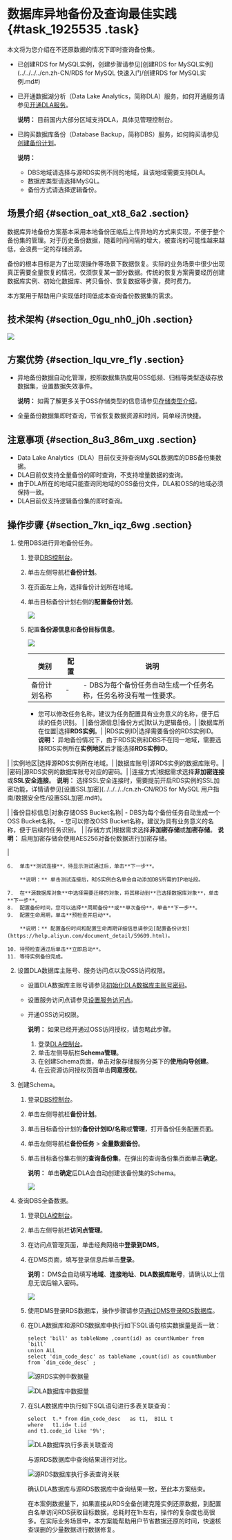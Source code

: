 # 数据库异地备份及查询最佳实践 {#task_1925535 .task}

本文将为您介绍在不还原数据的情况下即时查询备份集。

-   已创建RDS for MySQL实例，创建步骤请参见[创建RDS for MySQL实例](../../../../cn.zh-CN/RDS for MySQL 快速入门/创建RDS for MySQL实例.md#)
-   已开通数据湖分析（Data Lake Analytics，简称DLA）服务，如何开通服务请参见[开通DLA服务](https://help.aliyun.com/document_detail/109108.html)。

    **说明：** 目前国内大部分区域支持DLA，具体见管理控制台。

-   已购买数据库备份（Database Backup，简称DBS）服务，如何购买请参见[创建备份计划](https://help.aliyun.com/document_detail/65909.html)。

    **说明：** 

    -   DBS地域请选择与源RDS实例不同的地域，且该地域需要支持DLA。
    -   数据库类型请选择MySQL。
    -   备份方式请选择逻辑备份。

## 场景介绍 {#section_oat_xt8_6a2 .section}

数据库异地备份方案基本采用本地备份压缩后上传异地的方式来实现，不便于整个备份集的管理。对于历史备份数据，随着时间间隔的增大，被查询的可能性越来越低，会浪费一定的存储资源。

备份的根本目标是为了出现误操作等场景下数据恢复。实际的业务场景中很少出现真正需要全量恢复的情况，仅须恢复某一部分数据。传统的恢复方案需要经历创建数据库实例、初始化数据库、拷贝备份、恢复数据等步骤，费时费力。

本方案用于帮助用户实现低时间低成本查询备份数据集的需求。

## 技术架构 {#section_0gu_nh0_j0h .section}

![](http://static-aliyun-doc.oss-cn-hangzhou.aliyuncs.com/assets/img/1526480/156706938658448_zh-CN.png)

## 方案优势 {#section_lqu_vre_f1y .section}

-   异地备份数据自动化管理，按照数据集热度用OSS低频、归档等类型逐级存放数据集，设置数据失效事件。

    **说明：** 如需了解更多关于OSS存储类型的信息请参见[存储类型介绍](https://help.aliyun.com/document_detail/51374.htm)。

-   全量备份数据集即时查询，节省恢复数据资源和时间，简单经济快捷。

## 注意事项 {#section_8u3_86m_uxg .section}

-   Data Lake Analytics（DLA）目前仅支持查询MySQL数据库的DBS备份集数据。
-   DLA目前仅支持全量备份的即时查询，不支持增量数据的查询。
-   由于DLA所在的地域只能查询同地域的OSS备份文件，DLA和OSS的地域必须保持一致。
-   DLA目前仅支持逻辑备份集的即时查询。

## 操作步骤 {#section_7kn_iqz_6wg .section}

1.  使用DBS进行异地备份任务。 
    1.  登录[DBS控制台](https://dbs.console.aliyun.com/#/home/)。
    2.  单击左侧导航栏**备份计划**。
    3.  在页面左上角，选择备份计划所在地域。
    4.  单击目标备份计划右侧的**配置备份计划**。

        ![](http://static-aliyun-doc.oss-cn-hangzhou.aliyuncs.com/assets/img/1526480/156706938658470_zh-CN.png)

    5.  配置**备份源信息**和**备份目标信息**。

        ![](http://static-aliyun-doc.oss-cn-hangzhou.aliyuncs.com/assets/img/1526480/156706938658472_zh-CN.png)

        |类别|配置|说明|
        |--|--|--|
        |备份计划名称|-|         -   DBS为每个备份任务自动生成一个任务名称，任务名称没有唯一性要求。
        -   您可以修改任务名称，建议为任务配置具有业务意义的名称，便于后续的任务识别。
 |
        |备份源信息|备份方式|默认为逻辑备份。|
        |数据库所在位置|选择**RDS实例**。|
        |RDS实例ID|选择需要备份的RDS实例ID。 **说明：** 异地备份情况下，由于RDS实例和DBS不在同一地域，需要选择RDS实例所在**实例地区**后才能选择**RDS实例ID**。

 |
        |实例地区|选择源RDS实例所在地域。|
        |数据库账号|源RDS实例的数据库账号。|
        |密码|源RDS实例的数据库账号对应的密码。|
        |连接方式|根据需求选择**非加密连接**或**SSL安全连接**。 **说明：** 选择SSL安全连接时，需要提前开启RDS实例的SSL加密功能，详情请参见[设置SSL加密](../../../../cn.zh-CN/RDS for MySQL 用户指南/数据安全性/设置SSL加密.md#)。

 |
        |备份目标信息|对象存储OSS Bucket名称|         -   DBS为每个备份任务自动生成一个OSS Bucket名称。
        -   您可以修改OSS Bucket名称，建议为具有业务意义的名称，便于后续的任务识别。
 |
        |存储方式|根据需求选择**非加密存储**或**加密存储**。 **说明：** 启用加密存储会使用AES256对备份数据进行加密存储。

 |

    6.  单击**测试连接**，待显示测试通过后，单击**下一步**。

        **说明：** 单击测试连接后，RDS实例白名单会自动添加DBS所需的IP地址段。

    7.  在**源数据库对象**中选择需要迁移的对象，将其移动到**已选择数据库对象**，单击**下一步**。
    8.  配置备份时间，您可以选择**周期备份**或**单次备份**，单击**下一步**。
    9.  配置生命周期，单击**预检查并启动**。

        **说明：** 配置备份时间和配置生命周期详细信息请参见[配置备份计划](https://help.aliyun.com/document_detail/59609.html)。

    10. 待预检查通过后单击**立即启动**。
    11. 等待实例备份完成。
2.  设置DLA数据库主账号、服务访问点以及OSS访问权限。 
    -   设置DLA数据库主账号请参见[初始化DLA数据库主账号密码](https://help.aliyun.com/document_detail/109110.html)。
    -   设置服务访问点请参见[设置服务访问点](https://help.aliyun.com/document_detail/107696.html)。
    -   开通OSS访问权限。

        **说明：** 如果已经开通过OSS访问授权，请忽略此步骤。

        1.  登录[DLA控制台](https://datalakeanalytics.console.aliyun.com/overview)。
        2.  单击左侧导航栏**Schema管理**。
        3.  在创建Schema页面，单击对象存储服务分类下的**使用向导创建**。
        4.  在云资源访问授权页面单击**同意授权**。
3.  创建Schema。 
    1.  登录[DBS控制台](https://dbs.console.aliyun.com/#/home/)。
    2.  单击左侧导航栏**备份计划**。
    3.  单击目标备份计划的**备份计划ID/名称**或**管理**，打开备份任务配置页面。
    4.  单击左侧导航栏**备份任务** \> **全量数据备份**。
    5.  单击目标备份集右侧的**查询备份集**，在弹出的查询备份集页面单击**确定**。

        **说明：** 单击**确定**后DLA会自动创建该备份集的Schema。

        ![](http://static-aliyun-doc.oss-cn-hangzhou.aliyuncs.com/assets/img/1526480/156706938658495_zh-CN.png)

4.  查询DBS全备数据。 
    1.  登录[DLA控制台](https://datalakeanalytics.console.aliyun.com/overview)。
    2.  单击左侧导航栏**访问点管理**。
    3.  在访问点管理页面，单击经典网络中**登录到DMS**。
    4.  在DMS页面，填写登录信息后单击**登录**。

        **说明：** DMS会自动填写**地域**、**连接地址**、**DLA数据库账号**，请确认以上信息无误后输入密码。

        ![](http://static-aliyun-doc.oss-cn-hangzhou.aliyuncs.com/assets/img/1526480/156706938658501_zh-CN.png)

    5.  使用DMS登录RDS数据库，操作步骤请参见[通过DMS登录RDS数据库](https://help.aliyun.com/document_detail/64703.html)。
    6.  在DLA数据库和源RDS数据库中执行如下SQL语句核实数据量是否一致：

        ``` {#codeblock_0p8_kfh_xsu}
        select 'bill' as tableName ,count(id) as countNumber from `bill`
        union ALL
        select 'dim_code_desc' as tableName ,count(id) as countNumber from `dim_code_desc` ;
        ```

        ![](images/58506_zh-CN.png "源RDS实例中数据量")

        ![](images/58507_zh-CN.png "DLA数据库中数据量")

    7.  在SLA数据库中执行如下SQL语句进行多表关联查询：

        ``` {#codeblock_hxj_sdz_hzs}
        select  t.* from dim_code_desc   as t1,  BILL t
        where   t1.id= t.id
        and t1.code_id like '9%';
        ```

        ![](images/58508_zh-CN.png "DLA数据库执行多表关联查询")

        与源RDS数据库中查询结果进行对比。

        ![](images/58509_zh-CN.png "源RDS数据库执行多表查询关联")

        确认DLA数据库与源RDS数据库中查询结果一致，至此本方案结束。

        在本案例数据量下，如果直接从RDS全备创建克隆实例还原数据，到配置白名单访问RDS获取目标数据，总耗时在1h左右，操作的复杂度也高很多。在实际业务场景中，本方案能帮助用户节省数据还原的时间，快速核查误删的少量数据进行数据修复。


